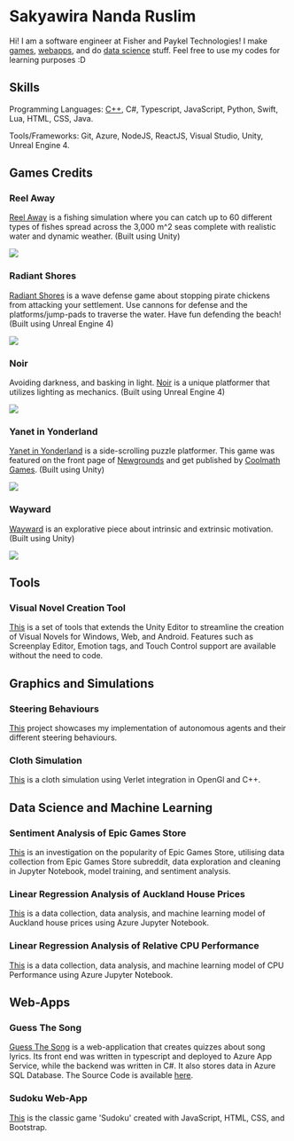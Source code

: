 # Sakyawira Nanda Ruslim
 
Hi! I am a software engineer at Fisher and Paykel Technologies! I make [games](https://github.com/Sakyawira#games-credits), [webapps](https://github.com/Sakyawira#web-apps), and do [data science](https://github.com/Sakyawira#data-science-and-machine-learning) stuff. Feel free to use my codes for learning purposes :D

## Skills
Programming Languages: [C++](https://github.com/Sakyawira#Graphics-and-Simulations), C#, Typescript, JavaScript, Python, Swift, Lua, HTML, CSS, Java.

Tools/Frameworks: Git, Azure, NodeJS, ReactJS, Visual Studio, Unity, Unreal Engine 4.

## Games Credits

### Reel Away
[Reel Away](https://ourlittlestudio.itch.io/radiant-shores) is a fishing simulation where you can catch up to 60 different types of fishes spread across the 3,000 m^2 seas complete with realistic water and dynamic weather. (Built using Unity)

<img src="https://github.com/Sakyawira/Sakyawira/blob/master/Media/reelaway.gif?raw=true" />

### Radiant Shores
[Radiant Shores](https://ourlittlestudio.itch.io/radiant-shores) is a wave defense game about stopping pirate chickens from attacking your settlement. Use cannons for defense and the platforms/jump-pads to traverse the water. Have fun defending the beach! (Built using Unreal Engine 4)

<img src="https://github.com/Sakyawira/Sakyawira/blob/master/Media/Demo_Radiant%20Shores_TeamRadiance.gif?raw=true" />

### Noir
Avoiding darkness, and basking in light. [Noir](https://ourlittlestudio.itch.io/noir) is a unique platformer that utilizes lighting as mechanics. (Built using Unreal Engine 4)

<img src="https://github.com/Sakyawira/Sakyawira/blob/master/Media/Demo-Noir-TeamRadiance.gif?raw=true" />

### Yanet in Yonderland
[Yanet in Yonderland](https://ourlittlestudio.itch.io/yanet-in-yonderland) is a side-scrolling puzzle platformer. This game was featured on the front page of [Newgrounds](https://www.newgrounds.com/portal/view/732919) and get published by [Coolmath Games](https://www.coolmathgames.com/0-yanet-in-yonderland). (Built using Unity)

<img src="https://github.com/Sakyawira/Sakyawira/blob/master/Media/Yanet%20in%20Yonderland%20by%20Our%20Little%20Studio%20-%20Google%20Chrome%202021-02-18%2016-56-53.gif?raw=true" />

### Wayward
[Wayward](https://ourlittlestudio.itch.io/wayward) is an explorative piece about intrinsic and extrinsic motivation. (Built using Unity)

<img src="https://github.com/Sakyawira/Sakyawira/blob/master/Media/Wayward%20by%20Our%20Little%20Studio%20-%20Google%20Chrome%202021-02-18%2018-37-52.gif?raw=true" />


## Tools

### Visual Novel Creation Tool
[This](https://github.com/Sakyawira/Visual-Novel-Plugin) is a set of tools that extends the Unity Editor to streamline the creation of Visual Novels for Windows, Web, and Android. Features such as Screenplay Editor, Emotion tags, and Touch Control support are available without the need to code.

## Graphics and Simulations

### Steering Behaviours
[This](https://github.com/Sakyawira/Steering-Behaviours) project showcases my implementation of autonomous agents and their different steering behaviours.

### Cloth Simulation
[This](https://github.com/Sakyawira/ClothPhysics) is a cloth simulation using Verlet integration in OpenGl and C++.

## Data Science and Machine Learning

### Sentiment Analysis of Epic Games Store
[This](https://github.com/Sakyawira/Sentiment-Analysis) is an investigation on the popularity of Epic Games Store, utilising data collection from Epic Games Store subreddit, data exploration and cleaning in Jupyter Notebook, model training, and sentiment analysis.

### Linear Regression Analysis of Auckland House Prices
[This](https://github.com/Sakyawira/auckland-house-prices) is a data collection, data analysis, and machine learning model of Auckland house prices using Azure Jupyter Notebook.

### Linear Regression Analysis of Relative CPU Performance
[This](https://github.com/Sakyawira/Relative-CPU-Performance-Data-Analysis) is a data collection, data analysis, and machine learning model of CPU Performance using Azure Jupyter Notebook.

## Web-Apps

### Guess The Song
[Guess The Song](https://guesssong.azurewebsites.net) is a web-application that creates quizzes about song lyrics. Its front end was written in typescript and deployed to Azure App Service, while the backend was written in C#. It also stores data in Azure SQL Database. The Source Code is available [here](https://github.com/Sakyawira/Guess).

### Sudoku Web-App
[This](https://sakyawira.github.io/Sudoku-Web/) is the classic game 'Sudoku' created with JavaScript, HTML, CSS, and Bootstrap.
